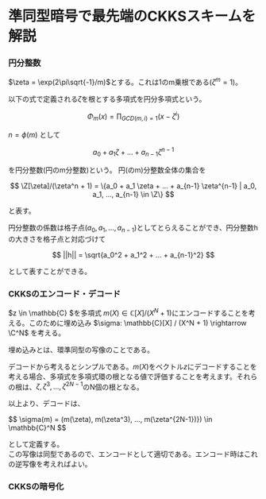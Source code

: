 # 準同型暗号で最先端のCKKSスキームを解説
### 円分整数
$\zeta = \exp(2\pi\sqrt{-1}/m)$とする。これは1のm乗根である($\zeta^m = 1$)。  

以下の式で定義される$\zeta$を根とする多項式を円分多項式という。

$$
\Phi_m(x) = \prod_{GCD(m,i) = 1} (x - \zeta^i)
$$

$n = \phi(m)$ として

$$
a_0 + a_1 \zeta + ... + a_{n-1} \zeta^{n-1}
$$

を円分整数(円のm分整数)という。  円(のm)分整数全体の集合を

$$
\Z[\zeta]/(\zeta^n + 1) = \{a_0 + a_1 \zeta + ... + a_{n-1} \zeta^{n-1} | a_0, a_1, ..., a_{n-1} \in \Z\}
$$

と表す。  

円分整数の係数は格子点($a_0, a_1, ..., a_{n-1}$)としてとらえることができ、円分整数hの大きさを格子点と対応づけて

$$
||h|| = \sqrt{a_0^2 + a_1^2 + ... + a_{n-1}^2}
$$

として表すことができる。  



### CKKSのエンコード・デコード
$z \in \mathbb{C} $を多項式 $m(X) \in \mathbb{C}[X] / (X^N+1)$にエンコードすることを考える。このために埋め込み $\sigma: \mathbb{C}[X] / (X^N + 1) \rightarrow \C^N$ を考える。  

埋め込みとは、環準同型の写像のことである。  

デコードから考えるとシンプルである。$m(X)$をベクトル$z$にデコードすることを考える場合、多項式を多項式環の根となる値で評価することを考えます。それらの根は、$\zeta, \zeta^3, ..., \zeta^{2N-1}$のN個の根となる。  

以上より、デコードは、  

$$
\sigma(m) = (m(\zeta), m(\zeta^3), ..., m(\zeta^{2N-1})}) \in \mathbb{C}^N
$$

として定義する。  
この写像は同型であるので、エンコードとして適切である。エンコード時はこれの逆写像を考えればよい。  




### CKKSの暗号化
